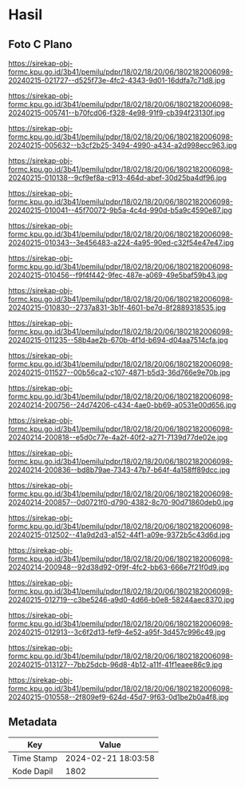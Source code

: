 # Hasil

## Foto C Plano

https://sirekap-obj-formc.kpu.go.id/3b41/pemilu/pdpr/18/02/18/20/06/1802182006098-20240215-021727--d525f73e-4fc2-4343-9d01-16ddfa7c71d8.jpg

https://sirekap-obj-formc.kpu.go.id/3b41/pemilu/pdpr/18/02/18/20/06/1802182006098-20240215-005741--b70fcd06-f328-4e98-91f9-cb394f23130f.jpg

https://sirekap-obj-formc.kpu.go.id/3b41/pemilu/pdpr/18/02/18/20/06/1802182006098-20240215-005632--b3cf2b25-3494-4990-a434-a2d998ecc963.jpg

https://sirekap-obj-formc.kpu.go.id/3b41/pemilu/pdpr/18/02/18/20/06/1802182006098-20240215-010138--9cf9ef8a-c913-464d-abef-30d25ba4df96.jpg

https://sirekap-obj-formc.kpu.go.id/3b41/pemilu/pdpr/18/02/18/20/06/1802182006098-20240215-010041--45f70072-9b5a-4c4d-990d-b5a9c4590e87.jpg

https://sirekap-obj-formc.kpu.go.id/3b41/pemilu/pdpr/18/02/18/20/06/1802182006098-20240215-010343--3e456483-a224-4a95-90ed-c32f54e47e47.jpg

https://sirekap-obj-formc.kpu.go.id/3b41/pemilu/pdpr/18/02/18/20/06/1802182006098-20240215-010456--f9f4f442-9fec-487e-a069-49e5baf59b43.jpg

https://sirekap-obj-formc.kpu.go.id/3b41/pemilu/pdpr/18/02/18/20/06/1802182006098-20240215-010830--2737a831-3b1f-4601-be7d-8f2889318535.jpg

https://sirekap-obj-formc.kpu.go.id/3b41/pemilu/pdpr/18/02/18/20/06/1802182006098-20240215-011235--58b4ae2b-670b-4f1d-b694-d04aa7514cfa.jpg

https://sirekap-obj-formc.kpu.go.id/3b41/pemilu/pdpr/18/02/18/20/06/1802182006098-20240215-011527--00b56ca2-c107-4871-b5d3-36d766e9e70b.jpg

https://sirekap-obj-formc.kpu.go.id/3b41/pemilu/pdpr/18/02/18/20/06/1802182006098-20240214-200756--24d74206-c434-4ae0-bb69-a0531e00d656.jpg

https://sirekap-obj-formc.kpu.go.id/3b41/pemilu/pdpr/18/02/18/20/06/1802182006098-20240214-200818--e5d0c77e-4a2f-40f2-a271-7139d77de02e.jpg

https://sirekap-obj-formc.kpu.go.id/3b41/pemilu/pdpr/18/02/18/20/06/1802182006098-20240214-200836--bd8b79ae-7343-47b7-b64f-4a158ff89dcc.jpg

https://sirekap-obj-formc.kpu.go.id/3b41/pemilu/pdpr/18/02/18/20/06/1802182006098-20240214-200857--0d0721f0-d790-4382-8c70-90d71860deb0.jpg

https://sirekap-obj-formc.kpu.go.id/3b41/pemilu/pdpr/18/02/18/20/06/1802182006098-20240215-012502--41a9d2d3-a152-44f1-a09e-9372b5c43d6d.jpg

https://sirekap-obj-formc.kpu.go.id/3b41/pemilu/pdpr/18/02/18/20/06/1802182006098-20240214-200948--92d38d92-0f9f-4fc2-bb63-666e7f21f0d9.jpg

https://sirekap-obj-formc.kpu.go.id/3b41/pemilu/pdpr/18/02/18/20/06/1802182006098-20240215-012719--c3be5246-a9d0-4d66-b0e8-58244aec8370.jpg

https://sirekap-obj-formc.kpu.go.id/3b41/pemilu/pdpr/18/02/18/20/06/1802182006098-20240215-012913--3c6f2d13-fef9-4e52-a95f-3d457c996c49.jpg

https://sirekap-obj-formc.kpu.go.id/3b41/pemilu/pdpr/18/02/18/20/06/1802182006098-20240215-013127--7bb25dcb-96d8-4b12-a11f-41f1eaee86c9.jpg

https://sirekap-obj-formc.kpu.go.id/3b41/pemilu/pdpr/18/02/18/20/06/1802182006098-20240215-010558--2f809ef9-624d-45d7-9f63-0d1be2b0a4f8.jpg


## Metadata

| Key        | Value               |
| ---------- | ------------------- |
| Time Stamp | 2024-02-21 18:03:58 |
| Kode Dapil | 1802                |



